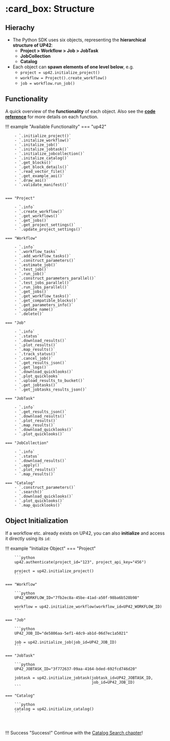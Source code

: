 # :card_box: Structure

## Hierachy

- The Python SDK uses six objects, representing the **hierarchical structure of UP42**:
    - **Project > Workflow > Job > JobTask**
    - **JobCollection**
    - **Catalog**
- Each object can **spawn elements of one level below**, e.g.
    - `project = up42.initialize_project()`
    - `workflow = Project().create_workflow()`
    - `job = workflow.run_job()`


## Functionality

A quick overview of the **functionality** of each object. Also see the 
[**code reference**](https://sdk.up42.com/reference/project/) for more details on each
function.

!!! example "Available Functionality"
    === "up42"
    
        - `.initialize_project()`
        - `.initalize_workflow()`
        - `.initalize_job()`
        - `.initalize_jobtask()`
        - `.initialize_jobcollection()`
        - `.initalize_catalog()`
        - `.get_blocks()`
        - `.get_block_details()`
        - `.read_vector_file()`
        - `.get_example_aoi()`
        - `.draw_aoi()`
        - `.validate_manifest()`
       
    
    === "Project"
        
        - `.info`
        - `.create_workflow()`
        - `.get_workflows()`
        - `.get_jobs()`
        - `.get_project_settings()`
        - `.update_project_settings()`
    
    === "Workflow"
        
        - `.info`
        - `.workflow_tasks`
        - `.add_workflow_tasks()`
        - `.construct_parameters()`
        - `.estimate_job()`
        - `.test_job()`
        - `.run_job()`
        - `.construct_parameters_parallel()`
        - `.test_jobs_parallel()`
        - `.run_jobs_parallel()`
        - `.get_jobs()`
        - `.get_workflow_tasks()`
        - `.get_compatible_blocks()`
        - `.get_parameters_info()`
        - `.update_name()`
        - `.delete()`
        
    === "Job"
    
        - `.info`
        - `.status`
        - `.download_results()`
        - `.plot_results()`
        - `.map_results()`
        - `.track_status()`
        - `.cancel_job()`
        - `.get_results_json()`
        - `.get_logs()`
        - `.download_quicklooks()`
        - `.plot_quicklooks`
        - `.upload_results_to_bucket()`
        - `.get_jobtasks()`
        - `.get_jobtasks_results_json()`
        
    === "JobTask"
        
        - `.info`
        - `.get_results_json()`
        - `.download_results()`
        - `.plot_results()`
        - `.map_results()`
        - `.download_quicklooks()`
        - `.plot_quicklooks()`
        
    === "JobCollection"
    
        - `.info`
        - `.status`
        - `.download_results()`
        - `.apply()`
        - `.plot_results()`
        - `.map_results()`
        
    === "Catalog"
        - `.construct_parameters()`
        - `.search()`
        - `.download_quicklooks()`
        - `.plot_quicklooks()`
        - `.map_quicklooks()`

        
        
## Object Initialization

If a workflow etc. already exists on UP42, you can also **initialize** and access it directly using its `id`:

!!! example "Initialize Object"
    === "Project"
    
        ```python
        up42.authenticate(project_id="123", project_api_key="456")
        
        project = up42.initialize_project()
        ```
    
    === "Workflow"

        ```python
        UP42_WORKFLOW_ID="7fb2ec8a-45be-41ad-a50f-98ba6b528b98"
        
        workflow = up42.initialize_workflow(workflow_id=UP42_WORKFLOW_ID)
        ```
        
    === "Job"

        ```python
        UP42_JOB_ID="de5806aa-5ef1-4dc9-ab1d-06d7ec1a5021"
        
        job = up42.initialize_job(job_id=UP42_JOB_ID)
        ```
      
    === "JobTask"
    
        ```python
        UP42_JOBTASK_ID="3f772637-09aa-4164-bded-692fcd746d20"
        
        jobtask = up42.initialize_jobtask(jobtask_id=UP42_JOBTASK_ID,
                                          job_id=UP42_JOB_ID)
        ```
       
    === "Catalog"
    
        ```python
        catalog = up42.initialize_catalog()
        ```
        
<br>

!!! Success "Success!"
    Continue with the [Catalog Search chapter](catalog.md)!
